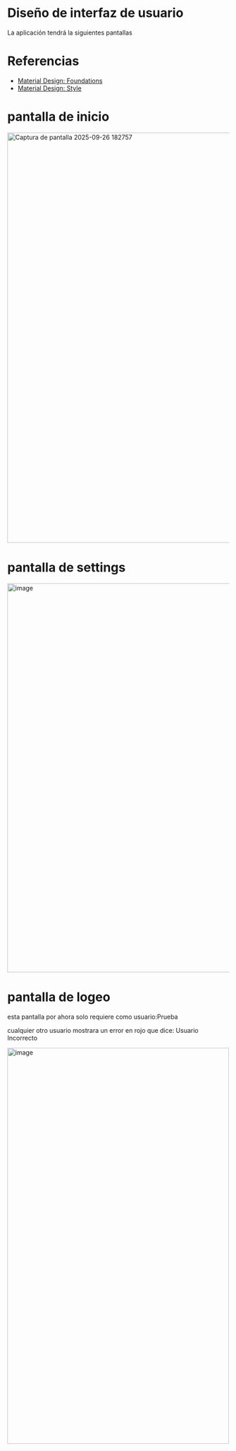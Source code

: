 # Diseño de interfaz de usuario

La aplicación tendrá la siguientes pantallas



# Referencias

- [Material Design: Foundations](https://m3.material.io/foundations)
- [Material Design: Style](https://m3.material.io/styles)

# pantalla de inicio
[<img width="521" height="929" alt="Captura de pantalla 2025-09-26 182757" src="https://github.com/user-attachments/assets/ca3deeb7-6a68-4fcb-9626-36923ef307cc" />](https://github.com/rowinzon/Proyecto_electiva1/blob/main/docs/Captura%20de%20pantalla%202025-09-26%20182757.png)

# pantalla de settings

<img width="526" height="881" alt="image" src="https://github.com/user-attachments/assets/d853ed16-0b90-4c89-a682-0f28d2a3d1df" />



# pantalla de logeo 

esta pantalla por ahora solo requiere como 
usuario:Prueba 

cualquier otro usuario mostrara un error en rojo que dice: Usuario Incorrecto

<img width="503" height="897" alt="image" src="https://github.com/user-attachments/assets/033c4b04-1ed1-4113-93ef-e36086576a8f" />
